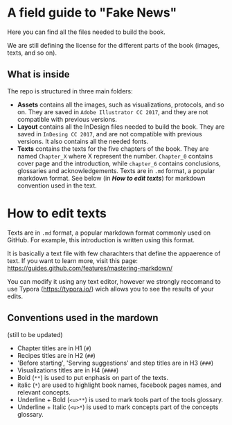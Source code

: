 # A field guide to "Fake News"
Here you can find all the files needed to build the book.

We are still defining the license for the different parts of the book (images, texts, and so on).

## What is inside

The repo is structured in three main folders:

* **Assets** contains all the images, such as visualizations, protocols, and so on. They are saved in `Adobe Illustrator CC 2017`, and they are not compatible with previous versions.
* **Layout** contains all the InDesign files needed to build the book. They are saved in `InDesing CC 2017`, and are not compatible with previous versions. It also contains all the needed fonts.
* **Texts** contains the texts for the five chapters of the book. They are named `Chapter_X` where X represent the number. `Chapter_0` contains cover page and the introduction, while `chapter_6` contains conclusions, glossaries and acknowledgements. Texts are in `.md` format, a popular markdown format. See below (in ***How to edit texts***) for markdown convention used in the text.

# How to edit texts

Texts are in `.md` format, a popular markdown format commonly used on GitHub. For example, this introduction is written using this format.

It is basically a text file with few charachters that define the appaerence of text. If you want to learn more, visit this page: https://guides.github.com/features/mastering-markdown/

You can modify it using any text editor, however we strongly reccomand to use Typora (https://typora.io/) wich allows you to see the results of your edits.

## Conventions used in the mardown

(still to be updated)

* Chapter titles are in H1 (`#`)
* Recipes titles are in H2 (`##`)
* 'Before starting', 'Serving suggestions' and step titles are in H3 (`###`)
* Visualizations titles are in H4 (`####`)
* Bold (`**`) is used to put enphasis on part of the texts.
*  italic (`*`) are used to highlight book names, facebook pages names, and relevant concepts.
* Underline + Bold (`<u>**`) is used to mark tools part of the tools glossary.
* Underline + Italic (`<u>*`) is used to mark concepts part of the concepts glossary.